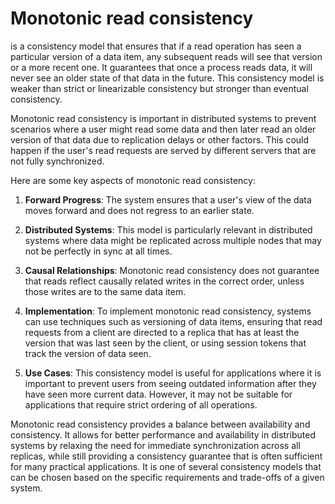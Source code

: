 # Monotonic read consistency 
is a consistency model that ensures that if a read operation has seen a particular version of a data item, any subsequent reads will see that version or a more recent one. It guarantees that once a process reads data, it will never see an older state of that data in the future. This consistency model is weaker than strict or linearizable consistency but stronger than eventual consistency.

Monotonic read consistency is important in distributed systems to prevent scenarios where a user might read some data and then later read an older version of that data due to replication delays or other factors. This could happen if the user's read requests are served by different servers that are not fully synchronized.

Here are some key aspects of monotonic read consistency:

1. **Forward Progress**: The system ensures that a user's view of the data moves forward and does not regress to an earlier state.

2. **Distributed Systems**: This model is particularly relevant in distributed systems where data might be replicated across multiple nodes that may not be perfectly in sync at all times.

3. **Causal Relationships**: Monotonic read consistency does not guarantee that reads reflect causally related writes in the correct order, unless those writes are to the same data item.

4. **Implementation**: To implement monotonic read consistency, systems can use techniques such as versioning of data items, ensuring that read requests from a client are directed to a replica that has at least the version that was last seen by the client, or using session tokens that track the version of data seen.

5. **Use Cases**: This consistency model is useful for applications where it is important to prevent users from seeing outdated information after they have seen more current data. However, it may not be suitable for applications that require strict ordering of all operations.

Monotonic read consistency provides a balance between availability and consistency. It allows for better performance and availability in distributed systems by relaxing the need for immediate synchronization across all replicas, while still providing a consistency guarantee that is often sufficient for many practical applications. It is one of several consistency models that can be chosen based on the specific requirements and trade-offs of a given system.